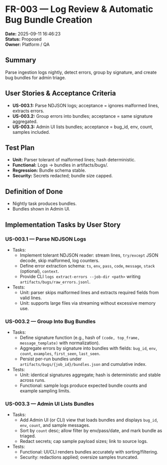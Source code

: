 # FR-003 — Log Review & Automatic Bug Bundle Creation

**Date:** 2025-09-11 16:46:23  
**Status:** Proposed  
**Owner:** Platform / QA

## Summary
Parse ingestion logs nightly, detect errors, group by signature, and create bug bundles for admin triage.

## User Stories & Acceptance Criteria
- **US-003.1:** Parse NDJSON logs; acceptance = ignores malformed lines, extracts errors.  
- **US-003.2:** Group errors into bundles; acceptance = same signature aggregated.  
- **US-003.3:** Admin UI lists bundles; acceptance = bug_id, env, count, samples included.

## Test Plan
- **Unit:** Parser tolerant of malformed lines; hash deterministic.  
- **Functional:** Logs → bundles in artifacts/bugs/.  
- **Regression:** Bundle schema stable.  
- **Security:** Secrets redacted; bundle size capped.

## Definition of Done
- Nightly task produces bundles.  
- Bundles shown in Admin UI.  

## Implementation Tasks by User Story

### US-003.1 — Parse NDJSON Logs
- Tasks:
  - Implement tolerant NDJSON reader: stream lines, `try/except` JSON decode, skip malformed, log counters.
  - Define error extraction schema: `ts`, `env`, `pass`, `code`, `message`, `stack` (optional), `context`.
  - Provide CLI `logs extract-errors --job-dir <path>` writing `artifacts/bugs/raw_errors.jsonl`.
- Tests:
  - Unit: parser skips malformed lines and extracts required fields from valid lines.
  - Unit: supports large files via streaming without excessive memory use.

### US-003.2 — Group Into Bug Bundles
- Tasks:
  - Define signature function (e.g., hash of `(code, top_frame, message_template)` with normalization).
  - Aggregate errors by signature into bundles with fields: `bug_id`, `env`, `count`, `examples`, `first_seen`, `last_seen`.
  - Persist per-run bundles under `artifacts/bugs/{job_id}/bundles.json` and cumulative index.
- Tests:
  - Unit: identical signatures aggregate; hash is deterministic and stable across runs.
  - Functional: sample logs produce expected bundle counts and example sampling limits.

### US-003.3 — Admin UI Lists Bundles
- Tasks:
  - Add Admin UI (or CLI) view that loads bundles and displays `bug_id`, `env`, `count`, and sample messages.
  - Sort by `count` desc; allow filter by env/pass/date, and mark bundle as triaged.
  - Redact secrets; cap sample payload sizes; link to source logs.
- Tests:
  - Functional: UI/CLI renders bundles accurately with sorting/filtering.
  - Security: redactions applied; oversize samples truncated.
